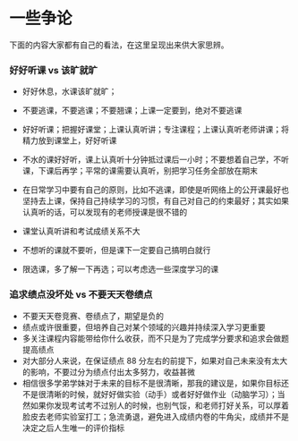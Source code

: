 # 一些争论

下面的内容大家都有自己的看法，在这里呈现出来供大家思辨。

### 好好听课 vs 该旷就旷

- 好好休息，水课该旷就旷；
- 不要逃课，不要逃课；不要翘课；上课一定要到，绝对不要逃课

- 好好听课；把握好课堂；上课认真听讲；专注课程；上课认真听老师讲课；将精力放到课堂上，好好听课
- 不水的课好好听，课上认真听十分钟抵过课后一小时；不要想着自己学，不听课，下课后再学；平常的课需要认真听，别把学习任务全部放在期末
- 在日常学习中要有自己的原则，比如不逃课，即使是听网络上的公开课最好也坚持去上课，保持自己持续学习的习惯，有自己对自己的约束最好；其实如果认真听的话，可以发现有的老师授课是很不错的

- 课堂认真听讲和考试成绩关系不大
- 不想听的课就不要听，但是课下一定要自己搞明白就行

- 限选课，多了解一下再选；可以考虑选一些深度学习的课

### 追求绩点没坏处 vs 不要天天卷绩点

- 不要天天卷竞赛、卷绩点了，期望是负的
- 绩点或许很重要，但培养自己对某个领域的兴趣并持续深入学习更重要
- 多关注课程内容能带给你什么收获，而不只是为了完成学分要求和追求会做题提高绩点
- 对大部分人来说，在保证绩点 88 分左右的前提下，如果对自己未来没有太大的影响，不要过分为绩点付出太多努力，收益甚微
- 相信很多学弟学妹对于未来的目标不是很清晰，那我的建议是，如果你目标还不是很清晰的时候，就好好做实验（动手）或者好好做作业（动脑学习）；当然如果你发现考试考不过别人的时候，也别气馁，和老师打好关系，可以厚着脸皮去老师实验室打工；急流勇退，避免进入成绩内卷的牛角尖，成绩并不是决定之后人生唯一的评价指标
